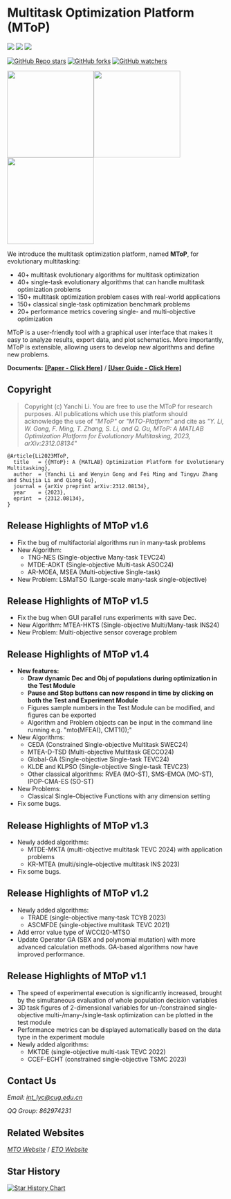 # Multitask Optimization Platform (MToP)

[![](https://img.shields.io/badge/Download-Latest-green)](https://github.com/intLyc/MTO-Platform/archive/refs/heads/master.zip)
[![](https://img.shields.io/badge/Release-v1.6-orange)](#mto-platform)
[![](https://img.shields.io/badge/Matlab-%3E%3DR2020b-blue)](#mto-platform)

[![GitHub Repo stars](https://img.shields.io/github/stars/intLyc/MTO-Platform?style=social)](#mto-platform)
[![GitHub forks](https://img.shields.io/github/forks/intLyc/MTO-Platform?style=social)](#mto-platform)
[![GitHub watchers](https://img.shields.io/github/watchers/intLyc/MTO-Platform?style=social)](#mto-platform)

<img src="./Doc/ReadmeFigure/CMT-LandScape.png" width="200px"><img src="./Doc/ReadmeFigure/MaT-LandScape.png" width="200px"><img src="./Doc/ReadmeFigure/CpMT-LandScape.png" width="200px">

We introduce the multitask optimization platform, named **MToP**, for evolutionary multitasking:

- 40+ multitask evolutionary algorithms for multitask optimization
- 40+ single-task evolutionary algorithms that can handle multitask optimization problems
- 150+ multitask optimization problem cases with real-world applications
- 150+ classical single-task optimization benchmark problems
- 20+ performance metrics covering single- and multi-objective optimization

MToP is a user-friendly tool with a graphical user interface that makes it easy to analyze results, export data, and plot schematics. More importantly, MToP is extensible, allowing users to develop new algorithms and define new problems.

**Documents:**
[**[Paper - Click Here]**](https://arxiv.org/abs/2312.08134) /
[**[User Guide - Click Here]**](./Doc/User-Guide.md)

## Copyright

> Copyright (c) Yanchi Li. You are free to use the MToP for research purposes. All publications which use this platform should acknowledge the use of *"MToP"* or *"MTO-Platform"* and cite as *"Y. Li, W. Gong, F. Ming, T. Zhang, S. Li, and Q. Gu, MToP: A MATLAB Optimization Platform for Evolutionary Multitasking, 2023, arXiv:2312.08134"*

```
@Article{Li2023MToP,
  title   = {{MToP}: A {MATLAB} Optimization Platform for Evolutionary Multitasking},
  author  = {Yanchi Li and Wenyin Gong and Fei Ming and Tingyu Zhang and Shuijia Li and Qiong Gu},
  journal = {arXiv preprint arXiv:2312.08134},
  year    = {2023},
  eprint  = {2312.08134},
}
```

## Release Highlights of MToP v1.6

- Fix the bug of multifactorial algorithms run in many-task problems
- New Algorithm: 
  - TNG-NES (Single-objective Many-task TEVC24)
  - MTDE-ADKT (Single-objective Multi-task ASOC24)
  - AR-MOEA, MSEA (Multi-objective Single-task)
- New Problem: LSMaTSO (Large-scale many-task single-objective)

## Release Highlights of MToP v1.5

- Fix the bug when GUI parallel runs experiments with save Dec.
- New Algorithm: MTEA-HKTS (Single-objective Multi/Many-task INS24)
- New Problem: Multi-objective sensor coverage problem

## Release Highlights of MToP v1.4

- **New features:**
  - **Draw dynamic Dec and Obj of populations during optimization in the Test Module**
  - **Pause and Stop buttons can now respond in time by clicking on both the Test and Experiment Module**
  - Figures sample numbers in the Test Module can be modified, and figures can be exported
  - Algorithm and Problem objects can be input in the command line running e.g. "mto(MFEA(), CMT1());"
- New Algorithms:
  - CEDA (Constrained Single-objective Multitask SWEC24)
  - MTEA-D-TSD (Multi-objective Multitask GECCO24)
  - Global-GA (Single-objective Single-task TEVC24)
  - KLDE and KLPSO (Single-objective Single-task TEVC23)
  - Other classical algorithms: RVEA (MO-ST), SMS-EMOA (MO-ST), IPOP-CMA-ES (SO-ST)
- New Problems:
  - Classical Single-Objective Functions with any dimension setting
- Fix some bugs.

## Release Highlights of MToP v1.3

- Newly added algorithms:
  - MTDE-MKTA (multi-objective multitask TEVC 2024) with application problems
  - KR-MTEA (multi/single-objective multitask INS 2023)
- Fix some bugs.

## Release Highlights of MToP v1.2

- Newly added algorithms:
  - TRADE (single-objective many-task TCYB 2023)
  - ASCMFDE (single-objective multitask TEVC 2021)
- Add error value type of WCCI20-MTSO
- Update Operator GA (SBX and polynomial mutation) with more advanced calculation methods. GA-based algorithms now have improved performance.

## Release Highlights of MToP v1.1

- The speed of experimental execution is significantly increased, brought by the simultaneous evaluation of whole population decision variables
- 3D task figures of 2-dimensional variables for un-/constrained single-objective multi-/many-/single-task optimization can be plotted in the test module
- Performance metrics can be displayed automatically based on the data type in the experiment module
- Newly added algorithms:
  - MKTDE (single-objective multi-task TEVC 2022)
  - CCEF-ECHT (constrained single-objective TSMC 2023)

## Contact Us

*Email: <int_lyc@cug.edu.cn>*

*QQ Group: 862974231*

## Related Websites

[*MTO Website*](http://www.bdsc.site/websites/MTO/index.html)
/
[*ETO Website*](http://www.bdsc.site/websites/ETO/ETO.html)


## Star History

[![Star History Chart](https://api.star-history.com/svg?repos=intLyc/MTO-Platform&type=Date)](https://star-history.com/#intLyc/MTO-Platform&Date)